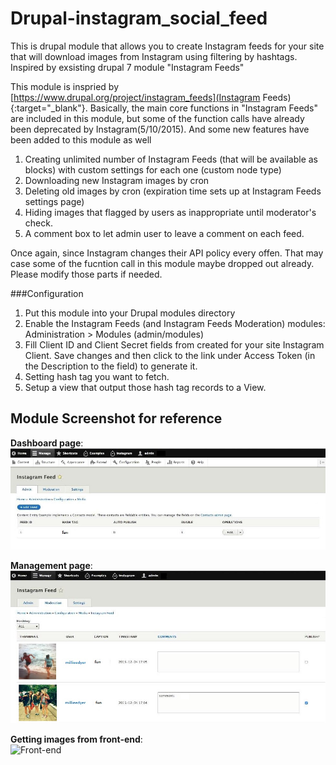 # Drupal-instagram_social_feed
This is drupal module that allows you to create Instagram feeds for your site that will download images from Instagram using filtering by hashtags.  Inspired by exsisting drupal 7 module "Instagram Feeds"

This module is inspried by [https://www.drupal.org/project/instagram_feeds](Instagram Feeds){:target="_blank"}. 
Basically, the main core functions in "Instagram Feeds" are included in this module, but some of the function calls have already been deprecated by Instagram(5/10/2015).
And some new features have been added to this module as well
1. Creating unlimited number of Instagram Feeds (that will be available as blocks) with custom settings for each one (custom node type)
2. Downloading new Instagram images by cron
3. Deleting old images by cron (expiration time sets up at Instagram Feeds settings page)
4. Hiding images that flagged by users as inappropriate until moderator's check.
5. A comment box to let admin user to leave a comment on each feed.

Once again, since Instagram changes their API policy every offen. That may case some of the fucntion call in this module maybe dropped out already.
Please modify those parts if needed.

###Configuration
1. Put this module into your Drupal modules directory
2. Enable the Instagram Feeds (and Instagram Feeds Moderation) modules: Administration > Modules (admin/modules)
3. Fill Client ID and Client Secret fields from created for your site Instagram Client. Save changes and then click to the link under Access Token (in the Description to the field) to generate it.
4. Setting hash tag you want to fetch.
5. Setup a view that output those hash tag records to a View.

Module Screenshot for reference
---
**Dashboard page**:<br/>
![Dashboard page](https://github.com/saitai0802/Drupal-instagram_social_feed/blob/master/img/Step1.JPG)

**Management page**:<br/>
![Management page](https://github.com/saitai0802/Drupal-instagram_social_feed/blob/master/img/Step2.JPG)

**Getting images from front-end**:<br/>
![Front-end](https://github.com/saitai0802/Drupal-instagram_social_feed/blob/master/img/Step3.JPG)

